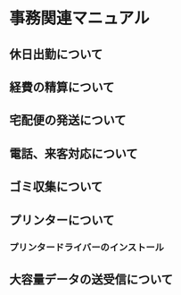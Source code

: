 # 事務関連マニュアル
## 休日出勤について
## 経費の精算について
## 宅配便の発送について
## 電話、来客対応について
## ゴミ収集について
## プリンターについて
### プリンタードライバーのインストール
## 大容量データの送受信について
